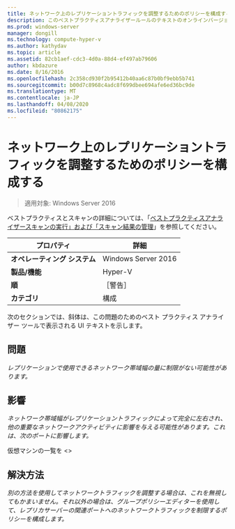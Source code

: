 ```yaml
---
title: ネットワーク上のレプリケーショントラフィックを調整するためのポリシーを構成する
description: このベストプラクティスアナライザールールのテキストのオンラインバージョン。
ms.prod: windows-server
manager: dongill
ms.technology: compute-hyper-v
ms.author: kathydav
ms.topic: article
ms.assetid: 82cb1aef-cdc3-4d0a-88d4-ef497ab79606
author: kbdazure
ms.date: 8/16/2016
ms.openlocfilehash: 2c358cd930f2b95412b40aa6c87b0bf9ebb5b741
ms.sourcegitcommit: b00d7c8968c4adc8f699dbee694afe6ed36bc9de
ms.translationtype: MT
ms.contentlocale: ja-JP
ms.lasthandoff: 04/08/2020
ms.locfileid: "80862175"
---
```

# <a name="configure-a-policy-to-throttle-the-replication-traffic-on-the-network"></a>ネットワーク上のレプリケーショントラフィックを調整するためのポリシーを構成する

>適用対象: Windows Server 2016

ベストプラクティスとスキャンの詳細については、「[ベストプラクティスアナライザースキャンの実行」および「スキャン結果の管理](https://go.microsoft.com/fwlink/p/?LinkID=223177)」を参照してください。  
  
|プロパティ|詳細|  
|-|-|  
|**オペレーティング システム**|Windows Server 2016|  
|**製品/機能**|Hyper-V|  
|**順**|［警告］|  
|**カテゴリ**|構成|  
  
次のセクションでは、斜体は、この問題のためのベスト プラクティス アナライザー ツールで表示される UI テキストを示します。  
  
## <a name="issue"></a>問題  
*レプリケーションで使用できるネットワーク帯域幅の量に制限がない可能性があります。*  
  
## <a name="impact"></a>影響  
*ネットワーク帯域幅がレプリケーショントラフィックによって完全に左右され、他の重要なネットワークアクティビティに影響を与える可能性があります。これは、次のポートに影響します。*  
  
仮想マシンの一覧を \<>  
  
## <a name="resolution"></a>解決方法  
*別の方法を使用してネットワークトラフィックを調整する場合は、これを無視してもかまいません。それ以外の場合は、グループポリシーエディターを使用して、レプリカサーバーの関連ポートへのネットワークトラフィックを制限するポリシーを構成します。*  
  
  



